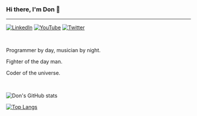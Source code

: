 ### Hi there, I'm Don 👾

---

[![LinkedIn](https://img.shields.io/badge/LINKEDIN-0959aa.svg?colorA=0A66C2&logo=linkedin&style=for-the-badge)](https://www.linkedin.com/in/townsenddon/)
[![YouTube](https://img.shields.io/badge/YOUTUBE-e60000.svg?colorA=FF0000&logo=youtube&logoColor=white&style=for-the-badge)](https://www.youtube.com/channel/UC0s6jJw80V6-qG9KkUVjXfA)
[![Twitter](https://img.shields.io/badge/-TWITTER-0e9af1.svg?colorA=1DA1F2&logo=twitter&logoColor=white&style=for-the-badge)](https://twitter.com/donjuancodes)

<br/>

Programmer by day, musician by night.

Fighter of the day man.

Coder of the universe.

<!--
**townofdon/townofdon** is a ✨ _special_ ✨ repository because its `README.md` (this file) appears on your GitHub profile.

Here are some ideas to get you started:

- 🔭 I’m currently working on ...
- 🌱 I’m currently learning ...
- 👯 I’m looking to collaborate on ...
- 🤔 I’m looking for help with ...
- 💬 Ask me about ...
- 📫 How to reach me: ...
- 😄 Pronouns: ...
- ⚡ Fun fact: ...
-->

<br/>

<!-- Available themes here: https://github.com/anuraghazra/github-readme-stats/blob/master/themes/README.md#stats  -->

![Don's GitHub stats](https://github-readme-stats.vercel.app/api?username=townofdon&show_icons=true&theme=onedark)

[![Top Langs](https://github-readme-stats.vercel.app/api/top-langs/?username=townofdon&theme=onedark&layout=compact)](https://github.com/anuraghazra/github-readme-stats)

